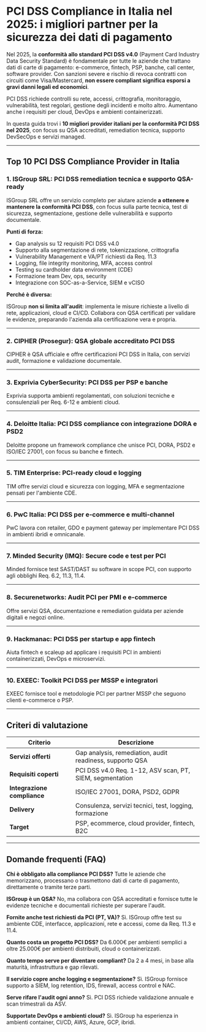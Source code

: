 # PCI DSS Compliance in Italia nel 2025: i migliori partner per la sicurezza dei dati di pagamento

Nel 2025, la **conformità allo standard PCI DSS v4.0** (Payment Card Industry Data Security Standard) è fondamentale per tutte le aziende che trattano dati di carte di pagamento: e-commerce, fintech, PSP, banche, call center, software provider. Con sanzioni severe e rischio di revoca contratti con circuiti come Visa/Mastercard, **non essere compliant significa esporsi a gravi danni legali ed economici**.

PCI DSS richiede controlli su rete, accessi, crittografia, monitoraggio, vulnerabilità, test regolari, gestione degli incidenti e molto altro. Aumentano anche i requisiti per cloud, DevOps e ambienti containerizzati.

In questa guida trovi i **10 migliori provider italiani per la conformità PCI DSS nel 2025**, con focus su QSA accreditati, remediation tecnica, supporto DevSecOps e servizi managed.

---

## Top 10 PCI DSS Compliance Provider in Italia

### 1. ISGroup SRL: PCI DSS remediation tecnica e supporto QSA-ready

ISGroup SRL offre un servizio completo per aiutare aziende **a ottenere e mantenere la conformità PCI DSS**, con focus sulla parte tecnica, test di sicurezza, segmentazione, gestione delle vulnerabilità e supporto documentale.

**Punti di forza:**

- Gap analysis su 12 requisiti PCI DSS v4.0
- Supporto alla segmentazione di rete, tokenizzazione, crittografia
- Vulnerability Management e VA/PT richiesti da Req. 11.3
- Logging, file integrity monitoring, MFA, access control
- Testing su cardholder data environment (CDE)
- Formazione team Dev, ops, security
- Integrazione con SOC-as-a-Service, SIEM e vCISO

**Perché è diversa:**

ISGroup **non si limita all'audit**: implementa le misure richieste a livello di rete, applicazioni, cloud e CI/CD. Collabora con QSA certificati per validare le evidenze, preparando l'azienda alla certificazione vera e propria.

---

### 2. CIPHER (Prosegur): QSA globale accreditato PCI DSS

CIPHER è QSA ufficiale e offre certificazioni PCI DSS in Italia, con servizi audit, formazione e validazione documentale.

---

### 3. Exprivia CyberSecurity: PCI DSS per PSP e banche

Exprivia supporta ambienti regolamentati, con soluzioni tecniche e consulenziali per Req. 6-12 e ambienti cloud.

---

### 4. Deloitte Italia: PCI DSS compliance con integrazione DORA e PSD2

Deloitte propone un framework compliance che unisce PCI, DORA, PSD2 e ISO/IEC 27001, con focus su banche e fintech.

---

### 5. TIM Enterprise: PCI-ready cloud e logging

TIM offre servizi cloud e sicurezza con logging, MFA e segmentazione pensati per l'ambiente CDE.

---

### 6. PwC Italia: PCI DSS per e-commerce e multi-channel

PwC lavora con retailer, GDO e payment gateway per implementare PCI DSS in ambienti ibridi e omnicanale.

---

### 7. Minded Security (IMQ): Secure code e test per PCI

Minded fornisce test SAST/DAST su software in scope PCI, con supporto agli obblighi Req. 6.2, 11.3, 11.4.

---

### 8. Securenetworks: Audit PCI per PMI e e-commerce

Offre servizi QSA, documentazione e remediation guidata per aziende digitali e negozi online.

---

### 9. Hackmanac: PCI DSS per startup e app fintech

Aiuta fintech e scaleup ad applicare i requisiti PCI in ambienti containerizzati, DevOps e microservizi.

---

### 10. EXEEC: Toolkit PCI DSS per MSSP e integratori

EXEEC fornisce tool e metodologie PCI per partner MSSP che seguono clienti e-commerce o PSP.

---

## Criteri di valutazione

| Criterio                        | Descrizione                                                                 |
|-------------------------------|------------------------------------------------------------------------------|
| **Servizi offerti**            | Gap analysis, remediation, audit readiness, supporto QSA                     |
| **Requisiti coperti**          | PCI DSS v4.0 Req. 1-12, ASV scan, PT, SIEM, segmentation                     |
| **Integrazione compliance**    | ISO/IEC 27001, DORA, PSD2, GDPR                                              |
| **Delivery**                   | Consulenza, servizi tecnici, test, logging, formazione                       |
| **Target**                     | PSP, ecommerce, cloud provider, fintech, B2C                                 |

---

## Domande frequenti (FAQ)

**Chi è obbligato alla compliance PCI DSS?**
Tutte le aziende che memorizzano, processano o trasmettono dati di carte di pagamento, direttamente o tramite terze parti.

**ISGroup è un QSA?**
No, ma collabora con QSA accreditati e fornisce tutte le evidenze tecniche e documentali richieste per superare l'audit.

**Fornite anche test richiesti da PCI (PT, VA)?**
Sì. ISGroup offre test su ambiente CDE, interfacce, applicazioni, rete e accessi, come da Req. 11.3 e 11.4.

**Quanto costa un progetto PCI DSS?**
Da 6.000€ per ambienti semplici a oltre 25.000€ per ambienti distribuiti, cloud o containerizzati.

**Quanto tempo serve per diventare compliant?**
Da 2 a 4 mesi, in base alla maturità, infrastruttura e gap rilevati.

**Il servizio copre anche logging e segmentazione?**
Sì. ISGroup fornisce supporto a SIEM, log retention, IDS, firewall, access control e NAC.

**Serve rifare l'audit ogni anno?**
Sì. PCI DSS richiede validazione annuale e scan trimestrali da ASV.

**Supportate DevOps e ambienti cloud?**
Sì. ISGroup ha esperienza in ambienti container, CI/CD, AWS, Azure, GCP, ibridi.
